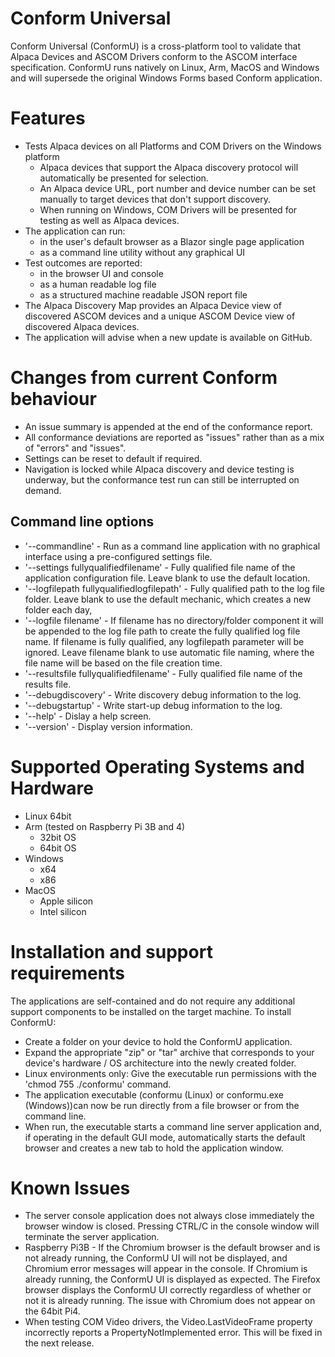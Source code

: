 # Conform Universal
Conform Universal (ConformU) is a cross-platform tool to validate that Alpaca Devices and ASCOM Drivers conform to the ASCOM interface specification. ConformU runs natively on Linux, Arm, MacOS and Windows and will supersede the original Windows Forms based Conform application.

# Features
* Tests Alpaca devices on all Platforms and COM Drivers on the Windows platform
  * Alpaca devices that support the Alpaca discovery protocol will automatically be presented for selection.
  * An Alpaca device URL, port number and device number can be set manually to target devices that don't support discovery.
  * When running on Windows, COM Drivers will be presented for testing as well as Alpaca devices.
* The application can run:
  * in the user's default browser as a Blazor single page application
  * as a command line utility without any graphical UI
* Test outcomes are reported:
  * in the browser UI and console
  * as a human readable log file
  * as a structured machine readable JSON report file
* The Alpaca Discovery Map provides an Alpaca Device view of discovered ASCOM devices and a unique ASCOM Device view of discovered Alpaca devices.
* The application will advise when a new update is available on GitHub.

# Changes from current Conform behaviour
* An issue summary is appended at the end of the conformance report.
* All conformance deviations are reported as "issues" rather than as a mix of "errors" and "issues".
* Settings can be reset to default if required.
* Navigation is locked while Alpaca discovery and device testing is underway, but the conformance test run can still be interrupted on demand.

## Command line options
* '--commandline' - Run as a command line application with no graphical interface using a pre-configured settings file.
* '--settings fullyqualifiedfilename' - Fully qualified file name of the application configuration file. Leave blank to use the default location.
* '--logfilepath fullyqualifiedlogfilepath' - Fully qualified path to the log file folder. Leave blank to use the default mechanic, which creates a new folder each day,
* '--logfile filename' - If filename has no directory/folder component it will be appended to the log file path to create the fully qualified log file name. If filename is fully qualified, any logfilepath parameter will be ignored. Leave filename blank to use automatic file naming, where the file name will be based on the file creation time.
* '--resultsfile fullyqualifiedfilename' - Fully qualified file name of the results file.
* '--debugdiscovery' - Write discovery debug information to the log.
* '--debugstartup' - Write start-up debug information to the log.
* '--help' - Dislay a help screen.
* '--version' - Display version information.

# Supported Operating Systems and Hardware
* Linux 64bit
* Arm (tested on Raspberry Pi 3B and 4)
  * 32bit OS
  * 64bit OS
* Windows
  * x64
  * x86
* MacOS
  * Apple silicon
  * Intel silicon

# Installation and support requirements
The applications are self-contained and do not require any additional support components to be installed on the target machine. To install ConformU:
* Create a folder on your device to hold the ConformU application.
* Expand the appropriate "zip" or "tar" archive that corresponds to your device's hardware / OS architecture into the newly created folder.
* Linux environments only: Give the executable run permissions with the 'chmod 755 ./conformu' command.
* The application executable (conformu (Linux) or conformu.exe (Windows))can now be run directly from a file browser or from the command line.
* When run, the executable starts a command line server application and, if operating in the default GUI mode, automatically starts the default browser and creates a new tab to hold the application window.

# Known Issues
* The server console application does not always close immediately the browser window is closed. Pressing CTRL/C in the console window will terminate the server application.
* Raspberry Pi3B - If the Chromium browser is the default browser and is not already running, the ConformU UI will not be displayed, and Chromium error messages will appear in the console. If Chromium is already running, the ConformU UI is displayed as expected. The Firefox browser displays the ConformU UI correctly regardless of whether or not it is already running. The issue with Chromium does not appear on the 64bit Pi4.
* When testing COM Video drivers, the Video.LastVideoFrame property incorrectly reports a PropertyNotImplemented error. This will be fixed in the next release.
